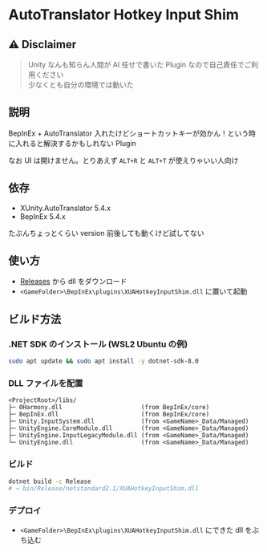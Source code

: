 # AutoTranslator Hotkey Input Shim

## ⚠ Disclaimer

> Unity なんも知らん人間が AI 任せで書いた Plugin なので自己責任でご利用ください  
> 少なくとも自分の環境では動いた

## 説明

BepInEx + AutoTranslator 入れたけどショートカットキーが効かん！という時に入れると解決するかもしれない Plugin

なお UI は開けません。とりあえず `ALT+R` と `ALT+T` が使えりゃいい人向け

## 依存

- XUnity.AutoTranslator 5.4.x
- BepInEx 5.4.x

たぶんちょっとくらい version 前後しても動くけど試してない

## 使い方

- [Releases](https://github.com/k-chop/XUAHotkeyInputShim/releases) から dll をダウンロード
- `<GameFolder>\BepInEx\plugins\XUAHotkeyInputShim.dll` に置いて起動

## ビルド方法

### .NET SDK のインストール (WSL2 Ubuntu の例)

```bash
sudo apt update && sudo apt install -y dotnet-sdk-8.0
```

### DLL ファイルを配置

```
<ProjectRoot>/libs/
├─ 0Harmony.dll                      (from BepInEx/core)
├─ BepInEx.dll                       (from BepInEx/core)
├─ Unity.InputSystem.dll             (from <GameName>_Data/Managed)
├─ UnityEngine.CoreModule.dll        (from <GameName>_Data/Managed)
├─ UnityEngine.InputLegacyModule.dll (from <GameName>_Data/Managed)
└─ UnityEngine.dll                   (from <GameName>_Data/Managed)
```

### ビルド

```bash
dotnet build -c Release
# → bin/Release/netstandard2.1/XUAHotkeyInputShim.dll
```

### デプロイ

- `<GameFolder>\BepInEx\plugins\XUAHotkeyInputShim.dll` にできた dll をぶち込む
